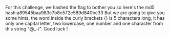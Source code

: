 For this challenge, we hashed the flag to bother you so here's the md5 hash:a89545baa983c7b8c572e589d840bc33
But we are going to give you some hints, the word inside the curly brackets {} is 5 characters long, it has only one capital letter, two lowercase, one number and one character from this string "@_-/\".
Good luck !